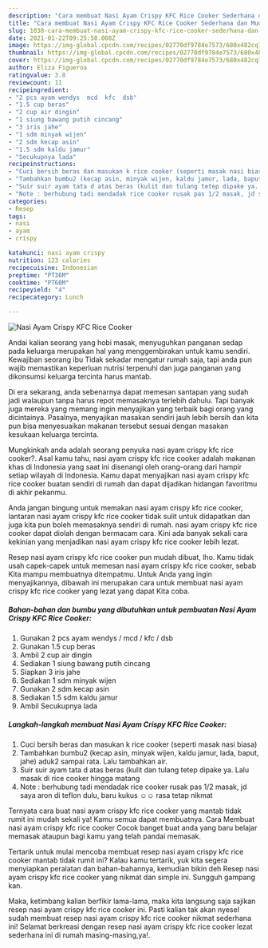 ```yaml
---
description: "Cara membuat Nasi Ayam Crispy KFC Rice Cooker Sederhana dan Mudah Dibuat"
title: "Cara membuat Nasi Ayam Crispy KFC Rice Cooker Sederhana dan Mudah Dibuat"
slug: 1038-cara-membuat-nasi-ayam-crispy-kfc-rice-cooker-sederhana-dan-mudah-dibuat
date: 2021-01-22T09:25:58.008Z
image: https://img-global.cpcdn.com/recipes/02770df9784e7573/680x482cq70/nasi-ayam-crispy-kfc-rice-cooker-foto-resep-utama.jpg
thumbnail: https://img-global.cpcdn.com/recipes/02770df9784e7573/680x482cq70/nasi-ayam-crispy-kfc-rice-cooker-foto-resep-utama.jpg
cover: https://img-global.cpcdn.com/recipes/02770df9784e7573/680x482cq70/nasi-ayam-crispy-kfc-rice-cooker-foto-resep-utama.jpg
author: Eliza Figueroa
ratingvalue: 3.8
reviewcount: 11
recipeingredient:
- "2 pcs ayam wendys  mcd  kfc  dsb"
- "1.5 cup beras"
- "2 cup air dingin"
- "1 siung bawang putih cincang"
- "3 iris jahe"
- "1 sdm minyak wijen"
- "2 sdm kecap asin"
- "1.5 sdm kaldu jamur"
- "Secukupnya lada"
recipeinstructions:
- "Cuci bersih beras dan masukan k rice cooker (seperti masak nasi biasa)"
- "Tambahkan bumbu2 (kecap asin, minyak wijen, kaldu jamur, lada, baput, jahe) aduk2 sampai rata. Lalu tambahkan air."
- "Suir suir ayam tata d atas beras (kulit dan tulang tetep dipake ya. Lalu masak di rice cooker hingga matang"
- "Note : berhubung tadi mendadak rice cooker rusak pas 1/2 masak, jd saya aron di teflon dulu, baru kukus ☺️☺️ rasa tetap nikmat"
categories:
- Resep
tags:
- nasi
- ayam
- crispy

katakunci: nasi ayam crispy 
nutrition: 123 calories
recipecuisine: Indonesian
preptime: "PT36M"
cooktime: "PT60M"
recipeyield: "4"
recipecategory: Lunch

---
```



![Nasi Ayam Crispy KFC Rice Cooker](https://img-global.cpcdn.com/recipes/02770df9784e7573/680x482cq70/nasi-ayam-crispy-kfc-rice-cooker-foto-resep-utama.jpg)

Andai kalian seorang yang hobi masak, menyuguhkan panganan sedap pada keluarga merupakan hal yang menggembirakan untuk kamu sendiri. Kewajiban seorang ibu Tidak sekadar mengatur rumah saja, tapi anda pun wajib memastikan keperluan nutrisi terpenuhi dan juga panganan yang dikonsumsi keluarga tercinta harus mantab.

Di era  sekarang, anda sebenarnya dapat memesan santapan yang sudah jadi walaupun tanpa harus repot memasaknya terlebih dahulu. Tapi banyak juga mereka yang memang ingin menyajikan yang terbaik bagi orang yang dicintainya. Pasalnya, menyajikan masakan sendiri jauh lebih bersih dan kita pun bisa menyesuaikan makanan tersebut sesuai dengan masakan kesukaan keluarga tercinta. 



Mungkinkah anda adalah seorang penyuka nasi ayam crispy kfc rice cooker?. Asal kamu tahu, nasi ayam crispy kfc rice cooker adalah makanan khas di Indonesia yang saat ini disenangi oleh orang-orang dari hampir setiap wilayah di Indonesia. Kamu dapat menyajikan nasi ayam crispy kfc rice cooker buatan sendiri di rumah dan dapat dijadikan hidangan favoritmu di akhir pekanmu.

Anda jangan bingung untuk memakan nasi ayam crispy kfc rice cooker, lantaran nasi ayam crispy kfc rice cooker tidak sulit untuk didapatkan dan juga kita pun boleh memasaknya sendiri di rumah. nasi ayam crispy kfc rice cooker dapat diolah dengan bermacam cara. Kini ada banyak sekali cara kekinian yang menjadikan nasi ayam crispy kfc rice cooker lebih lezat.

Resep nasi ayam crispy kfc rice cooker pun mudah dibuat, lho. Kamu tidak usah capek-capek untuk memesan nasi ayam crispy kfc rice cooker, sebab Kita mampu membuatnya ditempatmu. Untuk Anda yang ingin menyajikannya, dibawah ini merupakan cara untuk membuat nasi ayam crispy kfc rice cooker yang lezat yang dapat Kita coba.

<!--inarticleads1-->

##### Bahan-bahan dan bumbu yang dibutuhkan untuk pembuatan Nasi Ayam Crispy KFC Rice Cooker:

1. Gunakan 2 pcs ayam wendys / mcd / kfc / dsb
1. Gunakan 1.5 cup beras
1. Ambil 2 cup air dingin
1. Sediakan 1 siung bawang putih cincang
1. Siapkan 3 iris jahe
1. Sediakan 1 sdm minyak wijen
1. Gunakan 2 sdm kecap asin
1. Sediakan 1.5 sdm kaldu jamur
1. Ambil Secukupnya lada




<!--inarticleads2-->

##### Langkah-langkah membuat Nasi Ayam Crispy KFC Rice Cooker:

1. Cuci bersih beras dan masukan k rice cooker (seperti masak nasi biasa)
1. Tambahkan bumbu2 (kecap asin, minyak wijen, kaldu jamur, lada, baput, jahe) aduk2 sampai rata. Lalu tambahkan air.
1. Suir suir ayam tata d atas beras (kulit dan tulang tetep dipake ya. Lalu masak di rice cooker hingga matang
1. Note : berhubung tadi mendadak rice cooker rusak pas 1/2 masak, jd saya aron di teflon dulu, baru kukus ☺️☺️ rasa tetap nikmat




Ternyata cara buat nasi ayam crispy kfc rice cooker yang mantab tidak rumit ini mudah sekali ya! Kamu semua dapat membuatnya. Cara Membuat nasi ayam crispy kfc rice cooker Cocok banget buat anda yang baru belajar memasak ataupun bagi kamu yang telah pandai memasak.

Tertarik untuk mulai mencoba membuat resep nasi ayam crispy kfc rice cooker mantab tidak rumit ini? Kalau kamu tertarik, yuk kita segera menyiapkan peralatan dan bahan-bahannya, kemudian bikin deh Resep nasi ayam crispy kfc rice cooker yang nikmat dan simple ini. Sungguh gampang kan. 

Maka, ketimbang kalian berfikir lama-lama, maka kita langsung saja sajikan resep nasi ayam crispy kfc rice cooker ini. Pasti kalian tak akan nyesel sudah membuat resep nasi ayam crispy kfc rice cooker nikmat sederhana ini! Selamat berkreasi dengan resep nasi ayam crispy kfc rice cooker lezat sederhana ini di rumah masing-masing,ya!.

